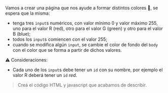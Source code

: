 Vamos a crear una página que nos ayude a formar distintos colores :art:, se espera que la misma:

- tenga tres `input`s numéricos, con valor mínimo 0 y valor máximo 255, uno para el valor R (red), otro para el valor G (green) y otro para el valor B (blue);
- todos los `input`s comiencen con el valor 255;
- cuando se modifica algún `input`, se cambie el color de fondo del `body` con el color que se forma a partir de dichos valores.

:warning: Consideraciones:

- Cada uno de los `input`s debe tener un `id` con su nombre, por ejemplo el valor R deberá tener un `id` _red_.

> Creá el código HTML y javascript que acabamos de describir.
